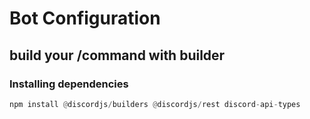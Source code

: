# Bot Configuration
## build your /command with builder
### Installing dependencies
```python
npm install @discordjs/builders @discordjs/rest discord-api-types
```
